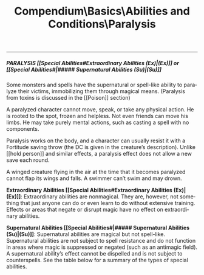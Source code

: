 ﻿---
lang: en
aliases: [Paralysis]
title: Compendium\Basics\Abilities and Conditions\Paralysis
tag: Abilities, Conditions
---

---
##### PARALYSIS [[Special Abilities#Extraordinary Abilities (Ex)|(Ex)]] or [[Special Abilities#|##### Supernatural Abilities (Su)|(Su)]]

Some monsters and spells have the supernatural or spell-like ability to paralyze their victims, immobilizing them through magical means. (Paralysis from toxins is discussed in the [[Poison]] section)

A paralyzed character cannot move, speak, or take any physical action. He is rooted to the spot, frozen and helpless. Not even friends can move his limbs. He may take purely mental actions, such as casting a spell with no components.

Paralysis works on the body, and a character can usually resist it with a Fortitude saving throw (the DC is given in the creature’s description). Unlike [[hold person]] and similar effects, a paralysis effect does not allow a new save each round.

A winged creature flying in the air at the time that it becomes paralyzed cannot flap its wings and falls. A swimmer can’t swim and may drown.

**Extraordinary Abilities [[Special Abilities#Extraordinary Abilities (Ex)|(Ex)]]**: Extraordinary abilities are nonmagical. They are, however, not something that just anyone can do or even learn to do without extensive training. Effects or areas that negate or disrupt magic have no effect on extraordinary abilities.

**Supernatural Abilities [[Special Abilities#|##### Supernatural Abilities (Su)|(Su)]]**: Supernatural abilities are magical but not spell-like. Supernatural abilities are not subject to spell resistance and do not function in areas where magic is suppressed or negated (such as an antimagic field). A supernatural ability’s effect cannot be dispelled and is not subject to counterspells. See the table below for a summary of the types of special abilities.

<br><br>
---
